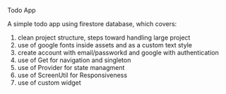  Todo App

 A simple todo app using firestore database, which covers:
   1. clean project structure, steps toward handling large project 
   2. use of google fonts inside assets and as a custom text style
   3. create account with email/passworkd and google with authentication 
   4. use of Get for navigation and singleton
   5. use of Provider for state managment
   6. use of ScreenUtil for Responsiveness
   7. use of custom widget
